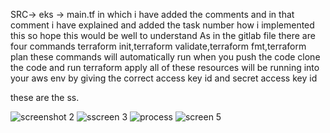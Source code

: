 SRC-> eks -> main.tf
in which i have added the comments and in that comment i have explained and added the task number how i implemented this so hope this would be well to understand 
As in the gitlab file there are four commands terraform init,terraform validate,terraform fmt,terraform plan these commands will automatically run when you push the code
clone the code and run terraform apply all of these resources will be running into your aws env by giving the correct access key id and secret access key id 

these are the ss.


![screenshot 2](https://github.com/user-attachments/assets/0d058b2f-bce1-485c-98a0-e29e533ad6b9)
![sscreen 3](https://github.com/user-attachments/assets/9d46633b-b069-4f17-80b7-bb99a90ed6c3)
![process](https://github.com/user-attachments/assets/f86790aa-8eb7-4a16-affc-099108b02e6a)
![screen 5](https://github.com/user-attachments/assets/ea0f24de-995a-48b2-bc45-1a7827ebc41b)


